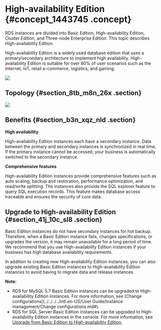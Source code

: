 # High-availability Edition {#concept_1443745 .concept}

RDS instances are divided into Basic Edition, High-availability Edition, Cluster Edition, and Three-node Enterprise Edition. This topic describes High-availability Edition.

High-availability Edition is a widely used database edition that uses a primary/secondary architecture to implement high availability. High-availability Edition is suitable for over 80% of user scenarios such as the Internet, IoT, retail e-commerce, logistics, and gaming.

![](http://static-aliyun-doc.oss-cn-hangzhou.aliyuncs.com/assets/img/1148653/156577162154376_en-US.png)

## Topology {#section_8tb_m8n_26x .section}

![](http://static-aliyun-doc.oss-cn-hangzhou.aliyuncs.com/assets/img/1148653/156577162153963_en-US.png)

## Benefits {#section_b3n_xqz_nld .section}

**High availability**

High-availability Edition instances each have a secondary instance. Data between the primary and secondary instances is synchronized in real time. If the primary instance cannot be accessed, your business is automatically switched to the secondary instance.

**Comprehensive features**

High-availability Edition instances provide comprehensive features such as auto scaling, backup and restoration, performance optimization, and read/write splitting. The instances also provide the SQL explorer feature to query SQL execution records. This feature makes database access traceable and ensures the security of core data.

## Upgrade to High-availability Edition {#section_41j_10c_sl8 .section}

Basic Edition instances do not have secondary instances for hot backup. Therefore, when a Basic Edition instance fails, changes specifications, or upgrades the version, it may remain unavailable for a long period of time. We recommend that you use High-availability Edition instances if your business has high database availability requirements.

In addition to creating new High-availability Edition instances, you can also upgrade existing Basic Edition instances to High-availability Edition instances to avoid having to migrate data and release instances.

**Note:** 

-   RDS for MySQL 5.7 Basic Edition instances can be upgraded to High-availability Edition instances. For more information, see [Change configurations](../../../../intl.en-US/User Guide/Instance management/Change configurations.md#).
-   RDS for SQL Server Basic Edition instances can be upgraded to High-availability Edition instances in the console. For more information, see [Upgrade from Basic Edition to High-availability Edition](https://www.alibabacloud.com/help/zh/doc-detail/127275.htm).

